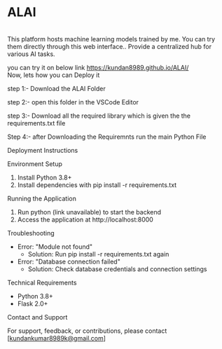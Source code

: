 # ALAI

<br>
This platform hosts machine learning models trained by me. You can try them directly through this web interface..
Provide a centralized hub for various AI tasks.


you can try it on below link
https://kundan8989.github.io/ALAI/
<br>
Now, lets how you can Deploy it 

step 1:- Download the ALAI Folder 

step 2:- open this folder in the VSCode Editor 

step 3:- Download all the required  library which is given the the requirements.txt file 

Step 4:- after Downloading the Requiremnts run the main Python File 






Deployment Instructions

Environment Setup

1. Install Python 3.8+
2. Install dependencies with pip install -r requirements.txt


Running the Application

1. Run python (link unavailable) to start the backend
3. Access the application at http://localhost:8000

Troubleshooting


- Error: "Module not found"
    - Solution: Run pip install -r requirements.txt again
- Error: "Database connection failed"
    - Solution: Check database credentials and connection settings

Technical Requirements

- Python 3.8+
- Flask 2.0+



Contact and Support

For support, feedback, or contributions, please contact [kundankumar8989k@gmail.com]

